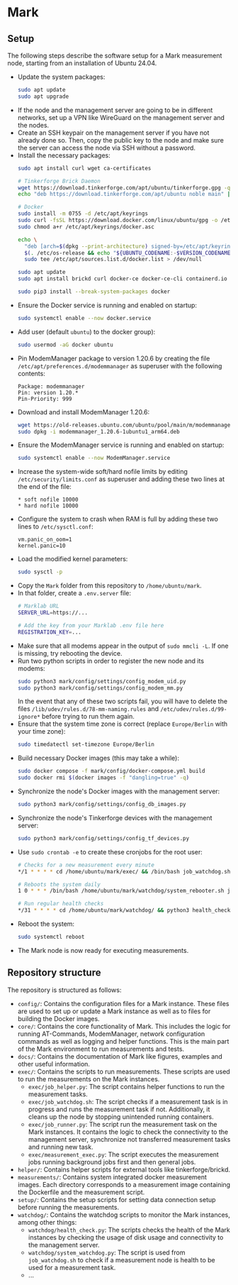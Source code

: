 # Mark

## Setup

The following steps describe the software setup for a Mark measurement node, starting from an installation of Ubuntu 24.04.

 - Update the system packages:
    ```bash
    sudo apt update
    sudo apt upgrade
    ```
 - If the node and the management server are going to be in different networks, set up a VPN like WireGuard on the management server and the nodes.
 - Create an SSH keypair on the management server if you have not already done so. Then, copy the public key to the node and make sure the server can access the node via SSH without a password.
 - Install the necessary packages:
    ```bash
    sudo apt install curl wget ca-certificates

    # Tinkerforge Brick Daemon
    wget https://download.tinkerforge.com/apt/ubuntu/tinkerforge.gpg -q -O - | sudo tee /etc/apt/trusted.gpg.d/tinkerforge.gpg > /dev/null
    echo "deb https://download.tinkerforge.com/apt/ubuntu noble main" | sudo tee /etc/apt/sources.list.d/tinkerforge.list

    # Docker
    sudo install -m 0755 -d /etc/apt/keyrings
    sudo curl -fsSL https://download.docker.com/linux/ubuntu/gpg -o /etc/apt/keyrings/docker.asc
    sudo chmod a+r /etc/apt/keyrings/docker.asc

    echo \
      "deb [arch=$(dpkg --print-architecture) signed-by=/etc/apt/keyrings/docker.asc] https://download.docker.com/linux/ubuntu \
      $(. /etc/os-release && echo "${UBUNTU_CODENAME:-$VERSION_CODENAME}") stable" | \
      sudo tee /etc/apt/sources.list.d/docker.list > /dev/null

    sudo apt update
    sudo apt install brickd curl docker-ce docker-ce-cli containerd.io docker-buildx-plugin docker-compose-plugin python3 python3-pip python3-setuptools python3-dotenv python3-requests python3-psutil python3-pyudev python3-tinkerforge socat virtualenv

    sudo pip3 install --break-system-packages docker
    ```
 - Ensure the Docker service is running and enabled on startup:
    ```bash
    sudo systemctl enable --now docker.service
    ```
 - Add user (default `ubuntu`) to the docker group):
    ```bash
    sudo usermod -aG docker ubuntu
    ```
 - Pin ModemManager package to version 1.20.6 by creating the file `/etc/apt/preferences.d/modemmanager` as superuser with the following contents:
    ```
    Package: modemmanager
    Pin: version 1.20.*
    Pin-Priority: 999
    ```
 - Download and install ModemManager 1.20.6:
    ```bash
    wget https://old-releases.ubuntu.com/ubuntu/pool/main/m/modemmanager/modemmanager_1.20.6-1ubuntu1_arm64.deb
    sudo dpkg -i modemmanager_1.20.6-1ubuntu1_arm64.deb
    ```
 - Ensure the ModemManager service is running and enabled on startup:
    ```bash
    sudo systemctl enable --now ModemManager.service
    ```
 - Increase the system-wide soft/hard nofile limits by editing `/etc/security/limits.conf` as superuser and adding these two lines at the end of the file:
    ```
    * soft nofile 10000
    * hard nofile 10000
    ```
 - Configure the system to crash when RAM is full by adding these two lines to `/etc/sysctl.conf`:
    ```
    vm.panic_on_oom=1
    kernel.panic=10
    ```
 - Load the modified kernel parameters:
    ```bash
    sudo sysctl -p
    ```
 - Copy the `Mark` folder from this repository to `/home/ubuntu/mark`.
 - In that folder, create a `.env.server` file:
    ```bash
    # Marklab URL
    SERVER_URL=https://...

    # Add the key from your Marklab .env file here
    REGISTRATION_KEY=...
    ```
 - Make sure that all modems appear in the output of `sudo mmcli -L`. If one is missing, try rebooting the device.
 - Run two python scripts in order to register the new node and its modems:
    ```bash
    sudo python3 mark/config/settings/config_modem_uid.py
    sudo python3 mark/config/settings/config_modem_mm.py
    ```
    In the event that any of these two scripts fail, you will have to delete the files `/lib/udev/rules.d/78-mm-naming.rules` and `/etc/udev/rules.d/99-ignore*` before trying to run them again.
 - Ensure that the system time zone is correct (replace `Europe/Berlin` with your time zone):
    ```bash
    sudo timedatectl set-timezone Europe/Berlin
    ```
 - Build necessary Docker images (this may take a while):
    ```bash
    sudo docker compose -f mark/config/docker-compose.yml build
    sudo docker rmi $(docker images -f "dangling=true" -q)
 - Synchronize the node's Docker images with the management server:
    ```bash
    sudo python3 mark/config/settings/config_db_images.py
    ```
 - Synchronize the node's Tinkerforge devices with the management server:
    ```bash
    sudo python3 mark/config/settings/config_tf_devices.py
    ```
 - Use `sudo crontab -e` to create these cronjobs for the root user:
    ```bash
    # Checks for a new measurement every minute
    */1 * * * * cd /home/ubuntu/mark/exec/ && /bin/bash job_watchdog.sh

    # Reboots the system daily
    1 0 * * * /bin/bash /home/ubuntu/mark/watchdog/system_rebooter.sh job_runner.py

    # Run regular health checks
    */31 * * * * cd /home/ubuntu/mark/watchdog/ && python3 health_check.py
    ```
 - Reboot the system:
    ```bash
    sudo systemctl reboot
    ```
 - The Mark node is now ready for executing measurements.

## Repository structure

The repository is structured as follows:

- `config/`: Contains the configuration files for a Mark instance. These files are used to set up or update a Mark instance as well as to files for building the Docker images.
- `core/`: Contains the core functionality of Mark. This includes the logic for running AT-Commands, ModemManager, network configuration commands as well as logging and helper functions.
This is the main part of the Mark environment to run measurements and tests.
- `docs/`: Contains the documentation of Mark like figures, examples and other useful information.
- `exec/`: Contains the scripts to run measurements. These scripts are used to run the measurements on the Mark instances.
  - `exec/job_helper.py`: The script contains helper functions to run the measurement tasks.
  - `exec/job_watchdog.sh`: The script checks if a measurement task is in progress and runs the measurement task if not. Additionally, it cleans up the node by stopping unintended running containers.
  - `exec/job_runner.py`: The script run the measurement task on the Mark instances. It contains the logic to check the connectivity to the management server, synchronize not transferred measurement tasks and running new task.
  - `exec/measurement_exec.py`: The script executes the measurement jobs running background jobs first and then general jobs.
- `helper/`: Contains helper scripts for external tools like tinkerforge/brickd.
- `measurements/`: Contains system integrated docker measurement images. Each directory corresponds to a measurement image containing the Dockerfile and the measurement script.
- `setup/`: Contains the setup scripts for setting data connection setup before running the measurements.
- `watchdog/`: Contains the watchdog scripts to monitor the Mark instances, among other things:
  - `watchdog/health_check.py`: The scripts checks the health of the Mark instances by checking the usage of disk usage and connectivity to the management server.
  - `watchdog/system_watchdog.py`: The script is used from `job_watchdog.sh` to check if a measurement node is health to be used for a measurement task.
  - ...
